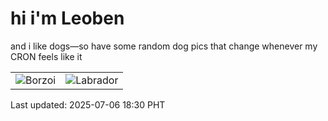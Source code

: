 # hi i'm Leoben

and i like dogs—so have some random dog pics that change whenever my CRON feels like it

|  |  |
|--------|----------|
| ![Borzoi](https://random-dog-vercel.vercel.app/api/random-borzoi?v=1751797835) | ![Labrador](https://random-dog-vercel.vercel.app/api/random-labrador?v=1751797835) |

Last updated: 2025-07-06 18:30 PHT
